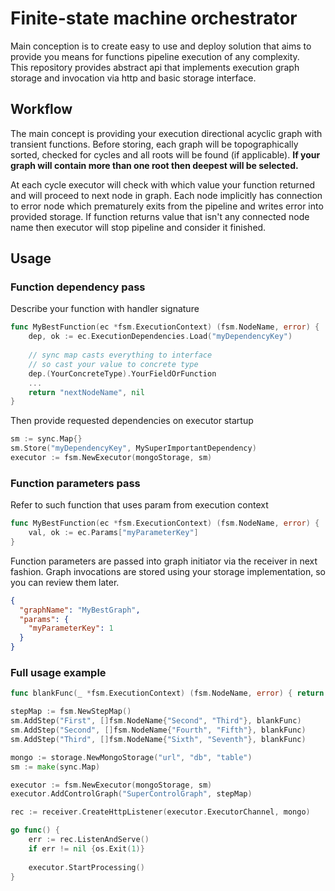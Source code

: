 # Finite-state machine orchestrator

Main conception is to create easy to use and deploy solution that aims to provide you means for functions pipeline execution of any complexity.  
This repository provides abstract api that implements execution graph storage and invocation via http and basic storage interface.

## Workflow
The main concept is providing your execution directional acyclic graph with transient functions. 
Before storing, each graph will be topographically sorted, checked for cycles and all roots will be found (if applicable).
**If your graph will contain more than one root then deepest will be selected.**  

At each cycle executor will check with which value your function returned and will proceed to next node in graph.
Each node implicitly has connection to error node which prematurely exits from the pipeline and writes error into provided storage.
If function returns value that isn't any connected node name then executor will stop pipeline and consider it finished.

## Usage
### Function dependency pass
Describe your function with handler signature
```go
func MyBestFunction(ec *fsm.ExecutionContext) (fsm.NodeName, error) {
    dep, ok := ec.ExecutionDependencies.Load("myDependencyKey")
    
    // sync map casts everything to interface
    // so cast your value to concrete type
    dep.(YourConcreteType).YourFieldOrFunction
    ...
    return "nextNodeName", nil
}
```
Then provide requested dependencies on executor startup
```go
sm := sync.Map{}
sm.Store("myDependencyKey", MySuperImportantDependency)
executor := fsm.NewExecutor(mongoStorage, sm)
```

### Function parameters pass
Refer to such function that uses param from execution context
```go
func MyBestFunction(ec *fsm.ExecutionContext) (fsm.NodeName, error) {
    val, ok := ec.Params["myParameterKey"]
}
```
Function parameters are passed into graph initiator via the receiver in next fashion.
Graph invocations are stored using your storage implementation, so you can review them later.
```json
{
  "graphName": "MyBestGraph",
  "params": {
    "myParameterKey": 1
  }
}
```

### Full usage example
```go
func blankFunc(_ *fsm.ExecutionContext) (fsm.NodeName, error) { return "", nil }

stepMap := fsm.NewStepMap()
sm.AddStep("First", []fsm.NodeName{"Second", "Third"}, blankFunc)
sm.AddStep("Second", []fsm.NodeName{"Fourth", "Fifth"}, blankFunc)
sm.AddStep("Third", []fsm.NodeName{"Sixth", "Seventh"}, blankFunc)

mongo := storage.NewMongoStorage("url", "db", "table")
sm := make(sync.Map)

executor := fsm.NewExecutor(mongoStorage, sm)
executor.AddControlGraph("SuperControlGraph", stepMap)

rec := receiver.CreateHttpListener(executor.ExecutorChannel, mongo)

go func() {
    err := rec.ListenAndServe()
    if err != nil {os.Exit(1)}
    
    executor.StartProcessing()
}
``` 
